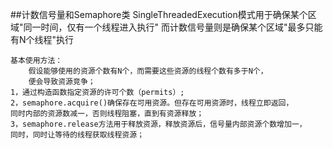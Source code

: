 ##计数信号量和Semaphore类
    SingleThreadedExecution模式用于确保某个区域"同一时间，仅有一个线程进入执行"
    而计数信号量则是确保某个区域"最多只能有N个线程"执行

    基本使用方法：
        假设能够使用的资源个数有N个，而需要这些资源的线程个数有多于N个，
        便会导致资源竞争；
    1，通过构造函数指定资源的许可个数（permits）;
    2，semaphore.acquire()确保存在可用资源。但存在可用资源时，线程立即返回，
    同时内部的资源数减一，否则线程阻塞，直到有资源释放；
    3，semaphore.release方法用于释放资源，释放资源后，信号量内部资源个数增加一，
    同时，同时让等待的线程获取线程资源；